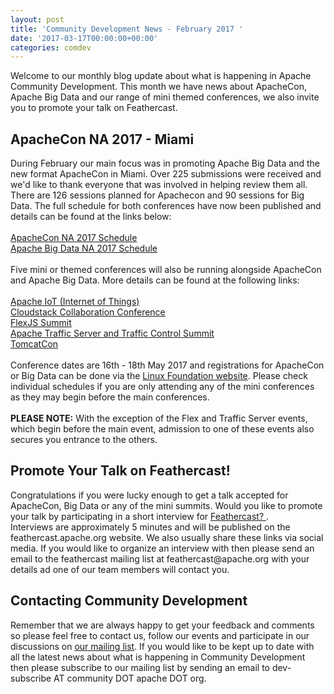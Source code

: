 ```yaml
---
layout: post
title: 'Community Development News - February 2017 '
date: '2017-03-17T00:00:00+00:00'
categories: comdev
---
```

Welcome to our monthly blog update about what is happening in Apache Community Development. This month we have news about ApacheCon, Apache Big Data and our range of mini themed conferences,  we also invite you to promote your talk on Feathercast. <br /> 
  <h2>ApacheCon NA 2017 - Miami</h2> 
  During February our main focus was in promoting Apache Big Data and the new format ApacheCon in Miami. Over 225 submissions were received and we'd like to thank everyone that was involved in helping review them all. There are 126 sessions planned for Apachecon and 90 sessions for Big Data. The full schedule for both conferences have now been published and details can be found at the links below:<br /> <br /> <a href="http://events.linuxfoundation.org/events/apachecon-north-america/program/schedule">ApacheCon NA 2017 Schedule </a><br /> <a href="http://events.linuxfoundation.org/events/apache-big-data-north-america/program/schedule">Apache Big Data NA 2017 Schedule</a><br /> <br />
Five mini or themed conferences will also be running alongside ApacheCon and Apache Big Data. More details can be found at the following links:<br /> <br /> <a href="http://us.apacheiot.org">Apache IoT (Internet of Things) </a><br /> <a href="http://us.cloudstackcollab.org">Cloudstack Collaboration Conference</a> <br /> <a href="http://us.apacheflexjs.org/">FlexJS Summit </a><br /> <a href="https://s.apache.org/S8jE">Apache Traffic Server and Traffic Control Summit</a> <br /> <a href="https://tomcat.apache.org/conference.html">TomcatCon</a><br /> <br /> 
Conference dates are 16th - 18th May 2017 and registrations for ApacheCon or Big Data can be done via the <a href="http://events.linuxfoundation.org/events/apachecon-north-america/attend/register-">Linux Foundation website</a>. Please check individual schedules if you are only attending any of the mini conferences as they may begin before the main conferences. <br /> <br /><strong>PLEASE NOTE:</strong> With the exception of the Flex and Traffic Server events, which begin before the main event, admission to one of these events also secures you entrance to the others.  
  
  <h2>Promote Your Talk on Feathercast!</h2>Congratulations if you were lucky enough to get a talk accepted for ApacheCon, Big Data or any of the mini summits. Would you like to promote your talk by participating in a short interview for <a href="https://feathercast.apache.org/">Feathercast? </a>. <br />Interviews are approximately 5 minutes and will be published on the feathercast.apache.org website. We also usually share these links via social media. If you would like to organize an interview with then please send an email to the feathercast mailing list at feathercast@apache.org with your details ad one of our team members will contact you.<br /> 
  <h2>Contacting Community Development</h2>Remember that we are always happy to get your feedback and comments so please feel free to contact us, follow our events and participate in our discussions on <a href="https://s.apache.org/qdrd">our mailing list</a>. If you would like to be kept up to date with all the latest news about what is happening in Community Development then please subscribe to our mailing list by sending an email to dev-subscribe AT community DOT apache DOT org.
